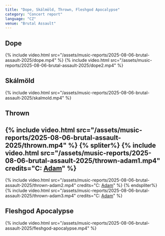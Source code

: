 ```yaml
---
title: "Dope, Skálmöld, Thrown, Fleshgod Apocalypse"
category: "Concert report"
language: "CZ"
venue: "Brutal Assault"
---
```


## Dope
{% include video.html src="/assets/music-reports/2025-08-06-brutal-assault-2025/dope.mp4" %}
{% include video.html src="/assets/music-reports/2025-08-06-brutal-assault-2025/dope2.mp4" %}

## Skálmöld
{% include video.html src="/assets/music-reports/2025-08-06-brutal-assault-2025/skalmold.mp4" %}

## Thrown
{% include video.html src="/assets/music-reports/2025-08-06-brutal-assault-2025/thrown.mp4" %}
{% spliter%}
{% include video.html src="/assets/music-reports/2025-08-06-brutal-assault-2025/thrown-adam1.mp4" credits="C: [Adam](https://www.instagram.com/_.adam_.b.)" %}
---
{% include video.html src="/assets/music-reports/2025-08-06-brutal-assault-2025/thrown-adam2.mp4" credits="C: [Adam](https://www.instagram.com/_.adam_.b.)" %}
{% endspliter%}
{% include video.html src="/assets/music-reports/2025-08-06-brutal-assault-2025/thrown-adam3.mp4" credits="C: [Adam](https://www.instagram.com/_.adam_.b.)" %}

## Fleshgod Apocalypse
{% include video.html src="/assets/music-reports/2025-08-06-brutal-assault-2025/fleshgod-apocalypse.mp4" %}

